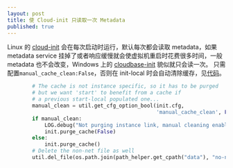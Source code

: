 ```yaml
---
layout: post
title: 使 Cloud-init 只读取一次 Metadata
published: true
---
```

Linux 的 [cloud-init](https://launchpad.net/ubuntu/+source/cloud-init) 会在每次启动时运行，默认每次都会读取 metadata，如果 metadata service 挂掉了或者响应缓慢就会使虚拟机重启时花费很多时间，一般 metadata 也不会改变，Windows 上的 [cloudbase-init](http://www.cloudbase.it/cloud-init-for-windows-instances/) 貌似就只会读一次。
只需配置`manual_cache_clean:False`，否则在 init-local 时会自动清除缓存，见[代码](https://github.com/number5/cloud-init/blob/d37e212159ee14ca859714a7473268717db93e88/bin/cloud-init#L233)。

```python
        # The cache is not instance specific, so it has to be purged
        # but we want 'start' to benefit from a cache if
        # a previous start-local populated one...
        manual_clean = util.get_cfg_option_bool(init.cfg,
                                                'manual_cache_clean', False)
        if manual_clean:
            LOG.debug("Not purging instance link, manual cleaning enabled")
            init.purge_cache(False)
        else:
            init.purge_cache()
        # Delete the non-net file as well
        util.del_file(os.path.join(path_helper.get_cpath("data"), "no-net"))
```
